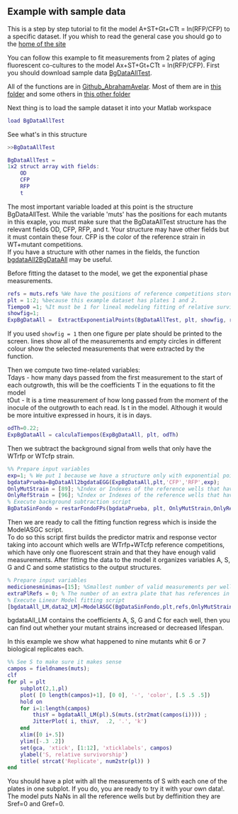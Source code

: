 ## Example with sample data

This is a step by step tutorial to fit the model A+ST+Gt+CTt = ln(RFP/CFP) to a specific dataset. If you whish to read the general case you should go to the [home of the site](https://abrahamavelar.github.io/LinearModelCLS/)


You can follow this example to fit measurements from 2 plates of aging fluorescent co-cultures to the model Ax+ST+Gt+CTt = ln(RFP/CFP). 
First you should download sample data [BgDataAllTest](https://github.com/AbrahamAvelar/LinearModelCLS/).  

All of the functions are in [Github_AbrahamAvelar](https://github.com/AbrahamAvelar). Most of them are in [this folder](https://github.com/AbrahamAvelar/Comparacion_Metodos_Envejecimiento/tree/master/Functions/CorrerModeloNS_ScriptsEGG) and some others in [this other folder](https://github.com/AbrahamAvelar/Curvas_de_Crecimiento)


Next thing is to load the sample dataset it into your Matlab workspace  
```matlab
load BgDataAllTest
```
See what's in this structure
```matlab
>>BgDataAllTest

BgDataAllTest = 
1x2 struct array with fields:
    OD
    CFP
    RFP
    t
```

The most important variable loaded at this point is the structure BgDataAllTest. While the variable 'muts' has the positions for each mutants in this exaple, you must make sure that the BgDataAllTest structure has the relevant fields OD, CFP, RFP, and t.  Your structure may have other fields but it must contain these four. CFP is the color of the reference strain in WT+mutant competitions.  
If you have a structure with other names in the fields, the function [bgdataAll2BgDataAll](https://github.com/AbrahamAvelar/Comparacion_Metodos_Envejecimiento/blob/master/Functions/bgdataAll2BgDataAll.m) may be useful.


Before fitting the dataset to the model, we get the exponential phase measurements.
 ```matlab
refs = muts.refs %We have the positions of reference competitions stored in this variable
plt = 1:2; %because this example dataset has plates 1 and 2.
Tiempo0 =1; %It must be 1 for lineal modeling fitting of relative survivorship analysis
showfig=1;
ExpBgDataAll =  ExtractExponentialPoints(BgDataAllTest, plt, showfig, refs, Tiempo0 )
```
If you used ```showfig = 1``` then one figure per plate should be printed to the screen. lines show all of the measurements and empty circles in different colour show the selected measurements that were extracted by the function.
  
Then we compute two time-related variables:  
Tdays - how many days passed from the first measurement to the start of each outgrowth, this will be the coefficients T in the equations to fit the model   
tOut - It is a time measurement of how long passed from the moment of the inocule of the outgrowth to each read. Is t in the model. Although it would be more intuitive expressed in hours, it is in days.
```matlab
odTh=0.22;
ExpBgDataAll = calculaTiempos(ExpBgDataAll, plt, odTh)
```
  
Then we subtract the background signal from wells that only have the WTrfp or WTcfp strain.
```matlab
%% Prepare input variables
exp=1; % We put 1 because we have a structure only with exponential points which is the output of 'ExtractExponentialPoints'
bgdataPrueba=BgDataAll2bgdataEGG(ExpBgDataAll,plt,'CFP','RFP',exp); 
OnlyMutStrain = [89]; %Index or Indexes of the reference wells that have only WTcfp
OnlyRefStrain = [96]; %Index or Indexes of the reference wells that have only WTrfp (the same FP as all of the mutants)  
% Execute background subtraction script
BgDataSinFondo = restarFondoFPs(bgdataPrueba, plt, OnlyMutStrain,OnlyRefStrain)
```


Then we are ready to call the fitting function regress which is inside the ModelASGC script.  
To do so this script first builds the predictor matrix and response vector taking into account which wells are WTrfp+WTcfp reference competitions, which have only one fluorescent strain and that they have enough valid measurements. After fitting the data to the model it organizes variables A, S, G and C and some statistics to the output structures.
```matlab
% Prepare input variables
medicionesminimas=[15]; %Smallest number of valid measurements per well to be included in the fitting function
extraPlRefs = 0; % The number of an extra plate that has references in it. Put 0 if you have references in every plate.
% Execute Linear Model fitting script
[bgdataAll_LM,data2_LM]=ModelASGC(BgDataSinFondo,plt,refs,OnlyMutStrain,OnlyRefStrain,medicionesminimas,exp,extraPlRefs)
```
bgdataAll_LM contains the coefficients A, S, G and C for each well, then you can find out whether your mutant strains increased or decreased lifespan.

In this example we show what happened to nine mutants whit 6 or 7 biological replicates each.
```matlab
%% See S to make sure it makes sense
campos = fieldnames(muts);
clf
for pl = plt
    subplot(2,1,pl)
    plot( [0 length(campos)+1], [0 0], '-', 'color', [.5 .5 .5]) 
    hold on
    for i=1:length(campos)
        thisY = bgdataAll_LM(pl).S(muts.(str2mat(campos(i)))) ;
        JitterPlot( i, thisY,  .2, '.', 'k')
    end
    xlim([0 i+.5])
    ylim([-.3 .2])
    set(gca, 'xtick', [1:12], 'xticklabels', campos)
    ylabel('S, relative survivorship')
    title( strcat('Replicate', num2str(pl)) )
end
```
You should have a plot with all the measurements of S with each one of the plates in one subplot. If you do, you are ready to try it with your own data!.  
The model puts NaNs in all the reference wells but by deffinition they are Sref=0 and Gref=0.

